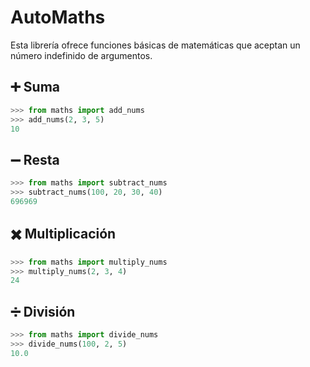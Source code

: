 # AutoMaths

Esta librería ofrece funciones básicas de matemáticas que aceptan un número indefinido de argumentos.

## ➕ Suma
```python
>>> from maths import add_nums
>>> add_nums(2, 3, 5)
10
```

## ➖ Resta

```python
>>> from maths import subtract_nums
>>> subtract_nums(100, 20, 30, 40)
696969
```

## ✖️ Multiplicación

```python
>>> from maths import multiply_nums
>>> multiply_nums(2, 3, 4)
24
```

## ➗ División

```python
>>> from maths import divide_nums
>>> divide_nums(100, 2, 5)
10.0
```